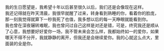我的生日愿望是，我希望十年以后甚至很久以后，我们还是会像现在这样。<br>
我还记得就在昨天清晨，我很早就醒了过来，转身看到熟睡的你，看着你的脸庞，那一刻我觉得就算下一秒我死了也值，我多想以后的每一天睁眼就能看到你。<br>
我也曾在深夜辗转难眠，我也曾问过自己这样是对还是错，可是，终究我还是顺从了心意，我想要好好爱你一场，我不管未来会怎么样，我都始终如一的爱你，如果哪天不得不分开，我就静静的离开，但我还是会继续爱你。我的心就这么点大，里面装的全是你。
